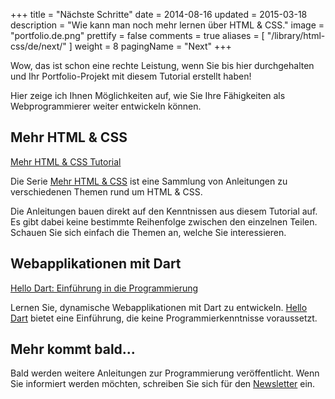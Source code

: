 +++
title = "Nächste Schritte"
date = 2014-08-16
updated = 2015-03-18
description = "Wie kann man noch mehr lernen über HTML & CSS."
image = "portfolio.de.png"
prettify = false
comments = true
aliases = [
  "/library/html-css/de/next/"
]
weight = 8
pagingName = "Next"
+++

Wow, das ist schon eine rechte Leistung, wenn Sie bis hier durchgehalten und Ihr Portfolio-Projekt mit diesem Tutorial erstellt haben!

Hier zeige ich Ihnen Möglichkeiten auf, wie Sie Ihre Fähigkeiten als Webprogrammierer weiter entwickeln können.


## Mehr HTML & CSS

<a href="/library/more-html-css/de/" class="btn btn-warning"><i class="fa fa-hand-o-right"></i> Mehr HTML &amp; CSS Tutorial</a>

Die Serie [Mehr HTML & CSS](/de/library/more-html-css/) ist eine Sammlung von Anleitungen zu verschiedenen Themen rund um HTML & CSS.

Die Anleitungen bauen direkt auf den Kenntnissen aus diesem Tutorial auf. Es gibt dabei keine bestimmte Reihenfolge zwischen den einzelnen Teilen. Schauen Sie sich einfach die Themen an, welche Sie interessieren.


## Webapplikationen mit Dart

<a href="/library/hello-dart/de/" class="btn btn-warning"><i class="fa fa-hand-o-right"></i> Hello Dart: Einführung in die Programmierung</a>

Lernen Sie, dynamische Webapplikationen mit Dart zu entwickeln. [Hello Dart](/de/library/hello-dart/) bietet eine Einführung, die keine Programmierkenntnisse voraussetzt.


## Mehr kommt bald...

Bald werden weitere Anleitungen zur Programmierung veröffentlicht. Wenn Sie informiert werden möchten, schreiben Sie sich für den [Newsletter](https://tinyletter.com/codemakery) ein.
